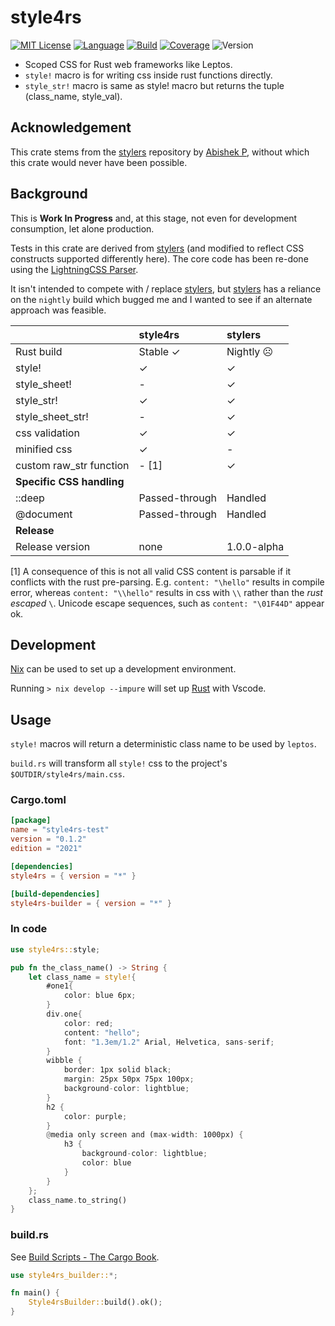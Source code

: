 # style4rs

[![MIT License](https://img.shields.io/github/license/nigeleke/style4rs?style=plastic)](https://github.com/nigeleke/style4rs/blob/main/LICENCE.md)
[![Language](https://img.shields.io/badge/language-Rust-blue.svg?style=plastic)](https://www.scala-lang.org)
[![Build](https://img.shields.io/github/actions/workflow/status/nigeleke/style4rs/acceptance.yml?style=plastic)](https://github.com/nigeleke/style4rs/actions/workflows/acceptance.yml)
[![Coverage](https://img.shields.io/codecov/c/github/nigeleke/style4rs?style=plastic)](https://codecov.io/gh/nigeleke/style4rs)
![Version](https://img.shields.io/github/v/tag/nigeleke/style4rs?style=plastic)

* Scoped CSS for Rust web frameworks like Leptos.
* `style!` macro is for writing css inside rust functions directly.
* `style_str!` macro is same as style! macro but returns the tuple (class_name, style_val).

## Acknowledgement

This crate stems from the [stylers](https://github.com/abishekatp/stylers) repository by [Abishek P](https://github.com/abishekatp), without which this crate would never have been possible.

## Background

This is **Work In Progress** and, at this stage, not even for development consumption, let alone production.

Tests in this crate are derived from [stylers](https://github.com/abishekatp/stylers) (and modified to reflect CSS constructs supported differently here). The core code has been re-done using the [LightningCSS Parser](https://lightningcss.dev/).

It isn't intended to compete with / replace [stylers](https://github.com/abishekatp/stylers), but [stylers](https://github.com/abishekatp/stylers) has a reliance on the `nightly` build which bugged me and I wanted to see if an alternate approach was feasible.

|                           | style4rs       | stylers     |
|---------------------------|:---------------|:------------|
| Rust build                | Stable ✓       | Nightly ☹   |
| style!                    | ✓              | ✓           |
| style_sheet!              | -              | ✓           |
| style_str!                | ✓              | ✓           |
| style_sheet_str!          | -              | ✓           |
| css validation            | ✓              | ✓           |
| minified css              | ✓              | -           |
| custom raw_str function   | - [1]          | ✓           |
| __Specific CSS handling__ |                |             |
| ::deep                    | Passed-through | Handled     |
| @document                 | Passed-through | Handled     |
| __Release__               |                |             |
| Release version           | none           | 1.0.0-alpha |

[1] A consequence of this is not all valid CSS content is parsable if it conflicts with the rust pre-parsing. E.g. `content: "\hello"` results in compile error, whereas `content: "\\hello"` results in css with `\\` rather than the _rust escaped_ `\`. Unicode escape sequences, such as `content: "\01F44D"` appear ok.

## Development

[Nix](https://nixos.org/) can be used to set up a development environment.

Running `> nix develop --impure` will set up [Rust](https://www.rust-lang.org/) with Vscode.

## Usage

`style!` macros will return a deterministic class name to be used by `leptos`.

`build.rs` will transform all `style!` css to the project's `$OUTDIR/style4rs/main.css`.

### Cargo.toml

```toml
[package]
name = "style4rs-test"
version = "0.1.2"
edition = "2021"

[dependencies]
style4rs = { version = "*" }

[build-dependencies]
style4rs-builder = { version = "*" }
```

### In code

```rust
use style4rs::style;

pub fn the_class_name() -> String {
    let class_name = style!{
        #one1{
            color: blue 6px;
        }
        div.one{
            color: red;
            content: "hello";
            font: "1.3em/1.2" Arial, Helvetica, sans-serif;
        }
        wibble {
            border: 1px solid black;
            margin: 25px 50px 75px 100px;
            background-color: lightblue;
        }
        h2 {
            color: purple;
        }
        @media only screen and (max-width: 1000px) {
            h3 {
                background-color: lightblue;
                color: blue
            }
        }
    };
    class_name.to_string()
}
```

### build.rs

See [Build Scripts - The Cargo Book](https://doc.rust-lang.org/cargo/reference/build-scripts.html).

```rust
use style4rs_builder::*;

fn main() {
    Style4rsBuilder::build().ok();
}
```